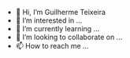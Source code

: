- 👋 Hi, I’m Guilherme Teixeira
- 👀 I’m interested in ...
- 🌱 I’m currently learning ...
- 💞️ I’m looking to collaborate on ...
- 📫 How to reach me ...

<!---
GuilhermeTeix/GuilhermeTeix is a ✨ special ✨ repository because its `README.md` (this file) appears on your GitHub profile.
You can click the Preview link to take a look at your changes.
--->
